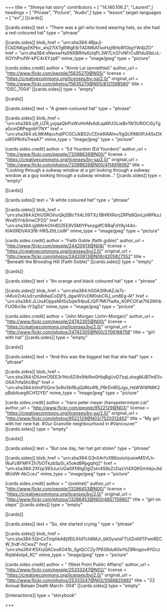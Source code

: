 +++
title = "Shreya hat story"
contributors = [ "14.140.106.2", "Laurent",]
headings = [ "Phrase", "Picture", "Audio",]
type = "lesson"
target-languages = [ "en",]
[[cards]]

[[cards.sides]]
text = "There was a girl who loved wearing hats, so she had a red-coloured hat"
type = "phrase"

[[cards.sides]]
blob_href = "urn:sha384:4BjaJj-ECkDN6gsEKPbc_xhj27iX7gRWgE6rTADM6ATsoHzjI6hb8fGbgYW4jiZO"
href = "urn:sha384:xNwxwHa5NXBRHs6zlqPL3W7Lh37vNFrCuB1duSlbLvL-XOYhPrufW-kPC4rXYzp6"
mime_type = "image/jpeg"
type = "picture"

[cards.sides.credit]
author = "Annie Lai (anniethlai)"
author_url = "http://www.flickr.com/people/15635270@N05/"
license = "https://creativecommons.org/licenses/by-sa/2.0/"
original_url = "http://www.flickr.com/photos/15635270@N05/8121598580"
title = "DSC_7004"
[[cards.sides]]
type = "empty"

[[cards]]

[[cards.sides]]
text = "A green-coloured hat"
type = "phrase"

[[cards.sides]]
blob_href = "urn:sha384:zj9_UZR_yxjqaQbPixWuHnMsAdLqaWUOLieBx1W3UROCiSyTga0cmDRPegnbY7NY"
href = "urn:sha384:slLMhMqvchqIPCGCiJkBS2cCDnkRAWmv1lgQUf98t0PJl4SxDXuW5PRnfuTreaA7"
mime_type = "image/jpeg"
type = "picture"

[cards.sides.credit]
author = "Ed Yourdon (Ed Yourdon)"
author_url = "http://www.flickr.com/people/72098626@N00/"
license = "https://creativecommons.org/licenses/by-sa/2.0/"
original_url = "http://www.flickr.com/photos/72098626@N00/4114918092"
title = "Looking through a subway window at a girl looking through a subway window at a guy looking through a subway window..."
[[cards.sides]]
type = "empty"

[[cards]]

[[cards.sides]]
text = "A white coloured hat"
type = "phrase"

[[cards.sides]]
blob_href = "urn:sha384:kDhUSROihoQkjSBtr7X4L09TXz1BHRXRorjZRPb8QmLjnWPkzJWvdSYnbSmeCP2G"
href = "urn:sha384:igWAHrOH4DZEE8V5MlYPsnzgdfC8RqFdYAyl44n-KlAI0RDVAX3f8-HRSJ5tLUsW"
mime_type = "image/jpeg"
type = "picture"

[cards.sides.credit]
author = "Faith Goble (faith goble)"
author_url = "http://www.flickr.com/people/24420613@N08/"
license = "https://creativecommons.org/licenses/by/2.0/"
original_url = "http://www.flickr.com/photos/24420613@N08/4205827552"
title = "Beneath the Brooding Hill (Faith Goble)"
[[cards.sides]]
type = "empty"

[[cards]]

[[cards.sides]]
text = "An orange and black coloured hat"
type = "phrase"

[[cards.sides]]
blob_href = "urn:sha384:hG0A3I9vAZJe7c-rAKvirZrAUxErymBdwjCoDjF5_dgwWVvDM0sbCRJ_um6Eg-At"
href = "urn:sha384:JLUu4OppsNHSs5qle1HbuEJQP7MI7fwKe_K0PCOFat7f43WhbFUO6vl3e-iY3gDz"
mime_type = "image/jpeg"
type = "picture"

[cards.sides.credit]
author = "John Morgan (John-Morgan)"
author_url = "http://www.flickr.com/people/24742305@N00/"
license = "https://creativecommons.org/licenses/by/2.0/"
original_url = "http://www.flickr.com/photos/24742305@N00/2706188758"
title = "girl with hat"
[[cards.sides]]
type = "empty"

[[cards]]

[[cards.sides]]
text = "And this was the biggest hat that she had"
type = "phrase"

[[cards.sides]]
blob_href = "urn:sha384:tDlUmrO5EE3r1hlc6Zi9x9tbRm0HIqBgUvD7zqLxhxgMJB7mE5vOXA7nfaShUBqI"
href = "urn:sha384:k0mPSQmr3oRo5bfBujQdNz4f6_PBrDnRDjJgv_HsWWWN8K2pBsbItueg9CH12YEl"
mime_type = "image/jpeg"
type = "picture"

[cards.sides.credit]
author = "hans peter meyer (hanspetermeyer.ca)"
author_url = "http://www.flickr.com/people/9522129@N03/"
license = "https://creativecommons.org/licenses/by-sa/2.0/"
original_url = "http://www.flickr.com/photos/9522129@N03/7520312402"
title = "My girl with her new hat. #Our Granville neighbourhood in #Vancouver"
[[cards.sides]]
type = "empty"

[[cards]]

[[cards.sides]]
text = "But one day, her hat got stolen"
type = "phrase"

[[cards.sides]]
blob_href = "urn:sha384:G3n0ArfxXB6zoiuhjvaiwMSVLh-WuFz8FMFFZh7bOTkzbSp5i_k5okdBRpgqhtj2"
href = "urn:sha384:2Xfzp393JucUGa0Xfi6lgDgIZstn4S8sZcDazVI4XQKGmhkjxJtdIBUdW-AkCceJ"
mime_type = "image/jpeg"
type = "picture"

[cards.sides.credit]
author = " (zoetnet)"
author_url = "http://www.flickr.com/people/13286453@N00/"
license = "https://creativecommons.org/licenses/by/2.0/"
original_url = "http://www.flickr.com/photos/13286453@N00/4857159907"
title = "girl on steps"
[[cards.sides]]
type = "empty"

[[cards]]

[[cards.sides]]
text = "So, she started crying    "
type = "phrase"

[[cards.sides]]
blob_href = "urn:sha384:5QnCoTmphkA8jifElLIHdTch6MJr_bK0ywIsFTUIZn69TPxmRECW_1ndf-_hCwxZ"
href = "urn:sha384:K5XvjQACes6O41b_SgtQCCZy7P6S8du80eYitZ8Rnqjov9YGczRsfdl4olq4_KC_"
mime_type = "image/jpeg"
type = "picture"

[cards.sides.credit]
author = " (West Point Public Affairs)"
author_url = "http://www.flickr.com/people/25333247@N02/"
license = "https://creativecommons.org/licenses/by/2.0/"
original_url = "http://www.flickr.com/photos/25333247@N02/5566820892"
title = "22 Annual Bataan Death March- 004"
[[cards.sides]]
type = "empty"

[[interactions]]
type = "storybook"

+++
